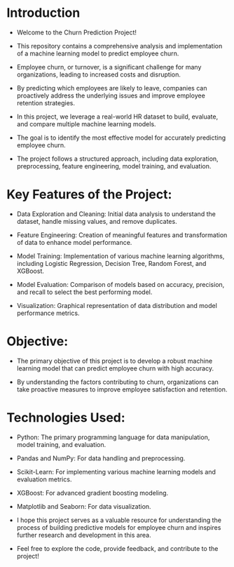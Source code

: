 # Introduction

- Welcome to the Churn Prediction Project! 
- This repository contains a comprehensive analysis and implementation of a machine learning model to predict employee churn.

- Employee churn, or turnover, is a significant challenge for many organizations, leading to increased costs and disruption. 

- By predicting which employees are likely to leave, companies can proactively address the underlying issues and improve employee retention strategies.

- In this project, we leverage a real-world HR dataset to build, evaluate, and compare multiple machine learning models. 
- The goal is to identify the most effective model for accurately predicting employee churn. 
- The project follows a structured approach, including data exploration, preprocessing, feature engineering, model training, and evaluation.

# Key Features of the Project:

- Data Exploration and Cleaning: Initial data analysis to understand the dataset, handle missing values, and remove duplicates.

- Feature Engineering: Creation of meaningful features and transformation of data to enhance model performance.

- Model Training: Implementation of various machine learning algorithms, including Logistic Regression, Decision Tree, Random Forest, and XGBoost.

- Model Evaluation: Comparison of models based on accuracy, precision, and recall to select the best performing model.

- Visualization: Graphical representation of data distribution and model performance metrics.

# Objective:

- The primary objective of this project is to develop a robust machine learning model that can predict employee churn with high accuracy. 

- By understanding the factors contributing to churn, organizations can take proactive measures to improve employee satisfaction and retention.

# Technologies Used:

- Python: The primary programming language for data manipulation, model training, and evaluation.

- Pandas and NumPy: For data handling and preprocessing.

- Scikit-Learn: For implementing various machine learning models and evaluation metrics.

- XGBoost: For advanced gradient boosting modeling.

- Matplotlib and Seaborn: For data visualization.

- I hope this project serves as a valuable resource for understanding the process of building predictive models for employee churn and inspires further research and development in this area. 

- Feel free to explore the code, provide feedback, and contribute to the project!